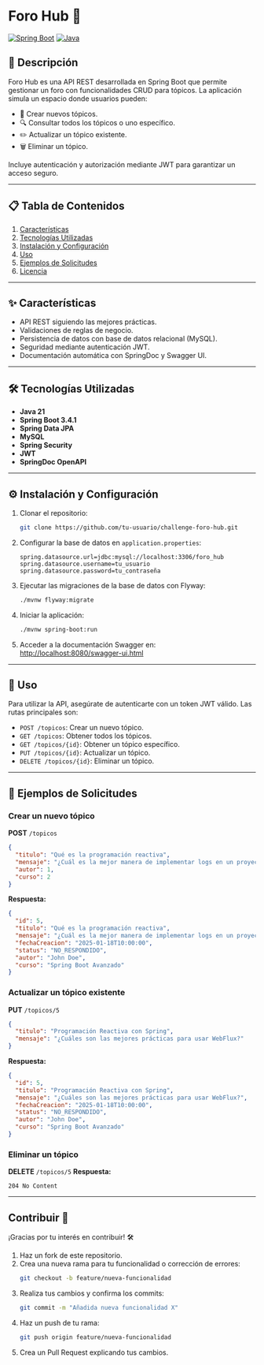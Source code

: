 # Foro Hub 🚀

[![Spring Boot](https://img.shields.io/badge/Spring%20Boot-3.4.1-green)](https://spring.io/projects/spring-boot) [![Java](https://img.shields.io/badge/Java-21-orange)](https://www.oracle.com/java/)

## 📖 Descripción
Foro Hub es una API REST desarrollada en Spring Boot que permite gestionar un foro con funcionalidades CRUD para tópicos. La aplicación simula un espacio donde usuarios pueden:

- 📝 Crear nuevos tópicos.
- 🔍 Consultar todos los tópicos o uno específico.
- ✏️ Actualizar un tópico existente.
- 🗑️ Eliminar un tópico.

Incluye autenticación y autorización mediante JWT para garantizar un acceso seguro.

---

## 📋 Tabla de Contenidos

1. [Características](#-características)
2. [Tecnologías Utilizadas](#-tecnologías-utilizadas)
3. [Instalación y Configuración](#-instalación-y-configuración)
4. [Uso](#-uso)
5. [Ejemplos de Solicitudes](#-ejemplos-de-solicitudes-📑)
6. [Licencia](#-licencia)

---

## ✨ Características

- API REST siguiendo las mejores prácticas.
- Validaciones de reglas de negocio.
- Persistencia de datos con base de datos relacional (MySQL).
- Seguridad mediante autenticación JWT.
- Documentación automática con SpringDoc y Swagger UI.

---

## 🛠️ Tecnologías Utilizadas

- **Java 21**
- **Spring Boot 3.4.1**
- **Spring Data JPA**
- **MySQL**
- **Spring Security**
- **JWT**
- **SpringDoc OpenAPI**

---

## ⚙️ Instalación y Configuración

1. Clonar el repositorio:
   ```bash
   git clone https://github.com/tu-usuario/challenge-foro-hub.git
   ```
2. Configurar la base de datos en `application.properties`:
   ```properties
   spring.datasource.url=jdbc:mysql://localhost:3306/foro_hub
   spring.datasource.username=tu_usuario
   spring.datasource.password=tu_contraseña
   ```
3. Ejecutar las migraciones de la base de datos con Flyway:
   ```bash
   ./mvnw flyway:migrate
   ```
4. Iniciar la aplicación:
   ```bash
   ./mvnw spring-boot:run
   ```
5. Acceder a la documentación Swagger en: [http://localhost:8080/swagger-ui.html](http://localhost:8080/swagger-ui.html)

---

## 🚀 Uso

Para utilizar la API, asegúrate de autenticarte con un token JWT válido. Las rutas principales son:

- `POST /topicos`: Crear un nuevo tópico.
- `GET /topicos`: Obtener todos los tópicos.
- `GET /topicos/{id}`: Obtener un tópico específico.
- `PUT /topicos/{id}`: Actualizar un tópico.
- `DELETE /topicos/{id}`: Eliminar un tópico.

---

## 📑 Ejemplos de Solicitudes

### Crear un nuevo tópico
**POST** `/topicos`
```json
{
  "titulo": "Qué es la programación reactiva",
  "mensaje": "¿Cuál es la mejor manera de implementar logs en un proyecto de Spring Boot?",
  "autor": 1,
  "curso": 2
}
```
**Respuesta:**
```json
{
  "id": 5,
  "titulo": "Qué es la programación reactiva",
  "mensaje": "¿Cuál es la mejor manera de implementar logs en un proyecto de Spring Boot?",
  "fechaCreacion": "2025-01-18T10:00:00",
  "status": "NO_RESPONDIDO",
  "autor": "John Doe",
  "curso": "Spring Boot Avanzado"
}
```

### Actualizar un tópico existente
**PUT** `/topicos/5`
```json
{
  "titulo": "Programación Reactiva con Spring",
  "mensaje": "¿Cuáles son las mejores prácticas para usar WebFlux?"
}
```
**Respuesta:**
```json
{
  "id": 5,
  "titulo": "Programación Reactiva con Spring",
  "mensaje": "¿Cuáles son las mejores prácticas para usar WebFlux?",
  "fechaCreacion": "2025-01-18T10:00:00",
  "status": "NO_RESPONDIDO",
  "autor": "John Doe",
  "curso": "Spring Boot Avanzado"
}
```

### Eliminar un tópico
**DELETE** `/topicos/5`
**Respuesta:**
```http
204 No Content
```

---

## Contribuir 🤝

¡Gracias por tu interés en contribuir! 🛠️

1. Haz un fork de este repositorio.
2. Crea una nueva rama para tu funcionalidad o corrección de errores:
   ```bash
   git checkout -b feature/nueva-funcionalidad
   ```
3. Realiza tus cambios y confirma los commits:
   ```bash
   git commit -m "Añadida nueva funcionalidad X"
   ```
4. Haz un push de tu rama:
   ```bash
   git push origin feature/nueva-funcionalidad
   ```
5. Crea un Pull Request explicando tus cambios.

